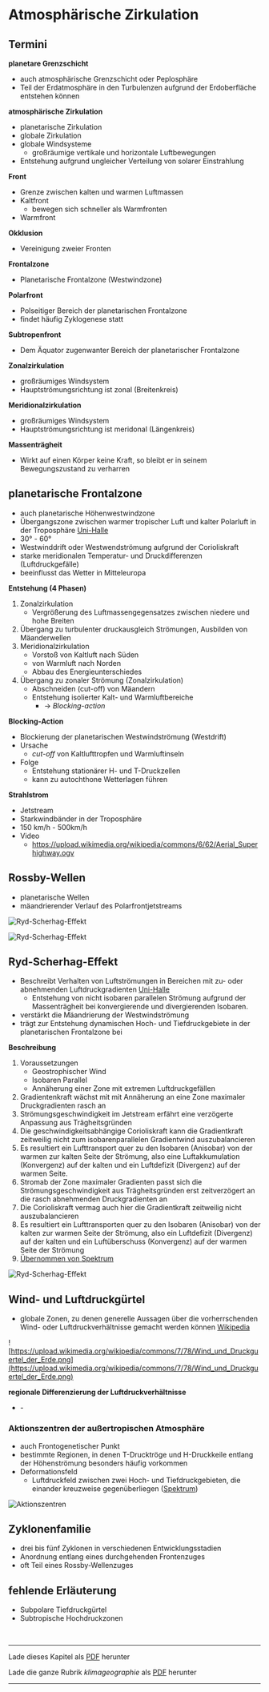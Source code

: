 # Atmosphärische Zirkulation

## Termini

**planetare Grenzschicht**

- auch atmosphärische Grenzschicht oder Peplosphäre
- Teil der Erdatmosphäre in den Turbulenzen aufgrund der Erdoberfläche entstehen können

**atmosphärische Zirkulation**

- planetarische Zirkulation
- globale Zirkulation
- globale Windsysteme
  - großräumige vertikale und horizontale Luftbewegungen
- Entstehung aufgrund ungleicher Verteilung von solarer Einstrahlung

**Front**

- Grenze zwischen kalten und warmen Luftmassen
- Kaltfront
  - bewegen sich schneller als Warmfronten
- Warmfront

**Okklusion**

- Vereinigung zweier Fronten

**Frontalzone**

- Planetarische Frontalzone (Westwindzone)

**Polarfront**

- Polseitiger Bereich der planetarischen Frontalzone
- findet häufig Zyklogenese statt

**Subtropenfront**

- Dem Äquator zugenwanter Bereich der planetarischer Frontalzone

**Zonalzirkulation**

- großräumiges Windsystem
- Hauptströmungsrichtung ist zonal (Breitenkreis)

**Meridionalzirkulation**

- großräumiges Windsystem
- Hauptströmungsrichtung ist meridonal (Längenkreis)

**Massenträgheit**

- Wirkt auf einen Körper keine Kraft, so bleibt er in seinem Bewegungszustand zu verharren

## planetarische Frontalzone

- auch planetarische Höhenwestwindzone
- Übergangszone zwischen warmer tropischer Luft und kalter Polarluft in der Troposphäre [Uni-Halle](http://maps.uni-halle.de/mlucampus/geoglossar/terme_datenblatt.php?terme=planetarische%20Frontalzone&typ=)
- 30° - 60°
- Westwinddrift oder Westwendströmung aufgrund der Corioliskraft
- starke meridionalen Temperatur- und Druckdifferenzen (Luftdruckgefälle)
- beeinflusst das Wetter in Mitteleuropa



**Entstehung (4 Phasen)**

1. Zonalzirkulation
   - Vergrößerung des Luftmassengegensatzes zwischen niedere und hohe Breiten
2. Übergang zu turbulenter druckausgleich Strömungen, Ausbilden von Mäanderwellen
3. Meridionalzirkulation
   - Vorstoß von Kaltluft nach Süden
   - von Warmluft nach Norden
   - Abbau des Energieunterschiedes
4. Übergang zu zonaler Strömung (Zonalzirkulation)
   - Abschneiden (cut-off) von Mäandern 
   - Entstehung isolierter Kalt- und Warmluftbereiche
     - -> *Blocking*-*action*

**Blocking-Action**

- Blockierung der planetarischen Westwindströmung (Westdrift)
- Ursache
  - *cut-off* von Kaltlufttropfen und Warmluftinseln 
- Folge
  - Entstehung stationärer H- und T-Druckzellen
  - kann zu autochthone Wetterlagen führen

**Strahlstrom**

- Jetstream
- Starkwindbänder in der Troposphäre
- 150 km/h - 500km/h
- Video
  - https://upload.wikimedia.org/wikipedia/commons/6/62/Aerial_Superhighway.ogv

## Rossby-Wellen

- planetarische Wellen
- mäandrierender Verlauf des Polarfrontjetstreams

![Ryd-Scherhag-Effekt](rossby-wellen-2.png)

![Ryd-Scherhag-Effekt](rossby-wellen.png)

## Ryd-Scherhag-Effekt

- Beschreibt Verhalten von Luftströmungen in Bereichen mit zu- oder abnehmenden Luftdruckgradienten [Uni-Halle](http://maps.uni-halle.de/mlucampus/geoglossar/terme_datenblatt.php?terme=Ryd-Scherhag-Effekt)
  - Entstehung von nicht isobaren parallelen Strömung aufgrund der Massenträgheit bei konvergierende und divergierenden Isobaren.
- verstärkt die Mäandrierung der Westwindströmung
- trägt zur Entstehung dynamischen Hoch- und Tiefdruckgebiete in der planetarischen Frontalzone bei

**Beschreibung**

1. Voraussetzungen
   - Geostrophischer Wind
   - Isobaren Parallel
   - Annäherung einer Zone mit extremen Luftdruckgefällen
2. Gradientenkraft wächst mit mit Annäherung an eine Zone maximaler Druckgradienten rasch an
3. Strömungsgeschwindigkeit im Jetstream erfährt eine verzögerte Anpassung aus Trägheitsgründen
4. Die geschwindigkeitsabhängige Corioliskraft kann die Gradientkraft zeitweilig nicht zum isobarenparallelen Gradientwind auszubalancieren
5. Es resultiert ein Lufttransport quer zu den Isobaren (Anisobar) von der warmen zur kalten Seite der Strömung, also eine Luftakkumulation (Konvergenz) auf der kalten und ein Luftdefizit (Divergenz) auf der warmen Seite. 
6. Stromab der Zone maximaler Gradienten passt sich die Strömungsgeschwindigkeit aus Trägheitsgründen erst zeitverzögert an die rasch abnehmenden Druckgradienten an
7. Die Corioliskraft vermag auch hier die Gradientkraft zeitweilig nicht auszubalancieren
8. Es resultiert ein Lufttransporten quer zu den Isobaren (Anisobar) von der kalten zur warmen Seite der Strömung, also ein Luftdefizit (Divergenz) auf der kalten und ein Luftüberschuss (Konvergenz) auf der warmen Seite der Strömung
9. [Übernommen von Spektrum](http://www.spektrum.de/lexikon/geographie/ryd-scherhag-effekt/6801)

![Ryd-Scherhag-Effekt](ryd-scherhag-effekt.png)

## Wind- und Luftdruckgürtel

- globale Zonen, zu denen generelle Aussagen über die vorherrschenden Wind- oder Luftdruckverhältnisse gemacht werden können [Wikipedia](https://de.wikipedia.org/wiki/Wind-_und_Luftdruckg%C3%BCrtel)

![https://upload.wikimedia.org/wikipedia/commons/7/78/Wind_und_Druckguertel_der_Erde.png](https://upload.wikimedia.org/wikipedia/commons/7/78/Wind_und_Druckguertel_der_Erde.png)

**regionale Differenzierung der Luftdruckverhältnisse** 

- ​-

### Aktionszentren der außertropischen Atmosphäre

- auch Frontogenetischer Punkt
- bestimmte Regionen, in denen T-Drucktröge und H-Druckkeile entlang der Höhenströmung besonders häufig vorkommen
- Deformationsfeld
  - Luftdruckfeld zwischen zwei Hoch- und Tiefdruckgebieten, die einander kreuzweise gegenüberliegen ([Spektrum](http://www.spektrum.de/lexikon/geographie/deformationsfeld/1556))

![Aktionszentren](aktionszentren.png)

## Zyklonenfamilie

- drei bis fünf Zyklonen in verschiedenen Entwicklungsstadien
- Anordnung entlang eines durchgehenden Frontenzuges
- oft Teil eines Rossby-Wellenzuges



## fehlende Erläuterung

- Subpolare Tiefdruckgürtel
- Subtropische Hochdruckzonen

<br/>

------

Lade dieses Kapitel als [PDF](http://kollektive-geographie-heidelberg.de/klimageographie/05-atmosphaerische-zirkulation.pdf) herunter

Lade die ganze Rubrik *klimageographie* als [PDF](http://kollektive-geographie-heidelberg.de/klimageographie/klimageographie.pdf) herunter

------
